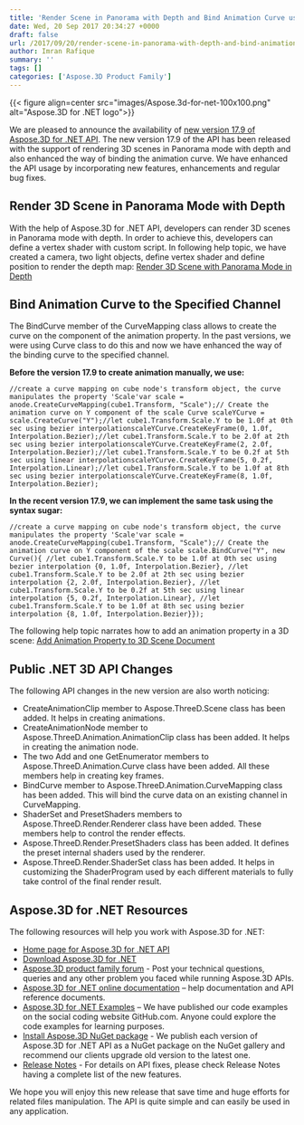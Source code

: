```yaml
---
title: 'Render Scene in Panorama with Depth and Bind Animation Curve using C#'
date: Wed, 20 Sep 2017 20:34:27 +0000
draft: false
url: /2017/09/20/render-scene-in-panorama-with-depth-and-bind-animation-curve-with-aspose.3d-api/
author: Imran Rafique
summary: ''
tags: []
categories: ['Aspose.3D Product Family']
---
```




{{< figure align=center src="images/Aspose.3d-for-net-100x100.png" alt="Aspose.3D for .NET logo">}}


We are pleased to announce the availability of [new version 17.9 of Aspose.3D for .NET API][1]. The new version 17.9 of the API has been released with the support of rendering 3D scenes in Panorama mode with depth and also enhanced the way of binding the animation curve. We have enhanced the API usage by incorporating new features, enhancements and regular bug fixes.

## Render 3D Scene in Panorama Mode with Depth

With the help of Aspose.3D for .NET API, developers can render 3D scenes in Panorama mode with depth. In order to achieve this, developers can define a vertex shader with custom script. In following help topic, we have created a camera, two light objects, define vertex shader and define position to render the depth map: [Render 3D Scene with Panorama Mode in Depth][2]

## Bind Animation Curve to the Specified Channel

The BindCurve member of the CurveMapping class allows to create the curve on the component of the animation property. In the past versions, we were using Curve class to do this and now we have enhanced the way of the binding curve to the specified channel.

**Before the version 17.9 to create animation manually, we use:**

```
//create a curve mapping on cube node's transform object, the curve manipulates the property 'Scale'var scale = anode.CreateCurveMapping(cube1.Transform, "Scale");// Create the animation curve on Y component of the scale Curve scaleYCurve = scale.CreateCurve("Y");//let cube1.Transform.Scale.Y to be 1.0f at 0th sec using bezier interpolationscaleYCurve.CreateKeyFrame(0, 1.0f, Interpolation.Bezier);//let cube1.Transform.Scale.Y to be 2.0f at 2th sec using bezier interpolationscaleYCurve.CreateKeyFrame(2, 2.0f, Interpolation.Bezier);//let cube1.Transform.Scale.Y to be 0.2f at 5th sec using linear interpolationscaleYCurve.CreateKeyFrame(5, 0.2f, Interpolation.Linear);//let cube1.Transform.Scale.Y to be 1.0f at 8th sec using bezier interpolationscaleYCurve.CreateKeyFrame(8, 1.0f, Interpolation.Bezier);
```

**In the recent version 17.9, we can implement the same task using the syntax sugar:**

```
//create a curve mapping on cube node's transform object, the curve manipulates the property 'Scale'var scale = anode.CreateCurveMapping(cube1.Transform, "Scale");// Create the animation curve on Y component of the scale scale.BindCurve("Y", new Curve(){ //let cube1.Transform.Scale.Y to be 1.0f at 0th sec using bezier interpolation {0, 1.0f, Interpolation.Bezier}, //let cube1.Transform.Scale.Y to be 2.0f at 2th sec using bezier interpolation {2, 2.0f, Interpolation.Bezier}, //let cube1.Transform.Scale.Y to be 0.2f at 5th sec using linear interpolation {5, 0.2f, Interpolation.Linear}, //let cube1.Transform.Scale.Y to be 1.0f at 8th sec using bezier interpolation {8, 1.0f, Interpolation.Bezier}});
```

The following help topic narrates how to add an animation property in a 3D scene: [Add Animation Property to 3D Scene Document][3]

## Public .NET 3D API Changes

The following API changes in the new version are also worth noticing:

*   CreateAnimationClip member to Aspose.ThreeD.Scene class has been added. It helps in creating animations.
*   CreateAnimationNode member to Aspose.ThreeD.Animation.AnimationClip class has been added. It helps in creating the animation node.
*   The two Add and one GetEnumerator members to Aspose.ThreeD.Animation.Curve class have been added. All these members help in creating key frames.
*   BindCurve member to Aspose.ThreeD.Animation.CurveMapping class has been added. This will bind the curve data on an existing channel in CurveMapping.
*   ShaderSet and PresetShaders members to Aspose.ThreeD.Render.Renderer class have been added. These members help to control the render effects.
*   Aspose.ThreeD.Render.PresetShaders class has been added. It defines the preset internal shaders used by the renderer.
*   Aspose.ThreeD.Render.ShaderSet class has been added. It helps in customizing the ShaderProgram used by each different materials to fully take control of the final render result.

## Aspose.3D for .NET Resources

The following resources will help you work with Aspose.3D for .NET:

*   [Home page for Aspose.3D for .NET API][4]
*   [Download Aspose.3D for .NET][5]
*   [Aspose.3D product family forum][6] - Post your technical questions, queries and any other problem you faced while running Aspose.3D APIs.
*   [Aspose.3D for .NET online documentation][7] – help documentation and API reference documents.
*   [Aspose.3D for .NET Examples][8] – We have published our code examples on the social coding website GitHub.com. Anyone could explore the code examples for learning purposes.
*   [Install Aspose.3D NuGet package][9] - We publish each version of Aspose.3D for .NET API as a NuGet package on the NuGet gallery and recommend our clients upgrade old version to the latest one.
*   [Release Notes][10] - For details on API fixes, please check Release Notes having a complete list of the new features.

We hope you will enjoy this new release that save time and huge efforts for related files manipulation. The API is quite simple and can easily be used in any application.




[1]: https://downloads.aspose.com/3d/net/new-releases/aspose.3d-for-.net-17.9/
[2]: https://docs.aspose.com/3d/net/render-3d-scene-with-panorama-mode-in-depth/
[3]: https://docs.aspose.com/3d/net/add-animation-property-and-setup-target-camera-in-3d-document/#setup-the-target-camera-in-3d-file
[4]: https://products.aspose.com/3d/net/
[5]: http://downloads.aspose.com/3d/net
[6]: https://forum.aspose.com/c/3d
[7]: https://docs.aspose.com/3d/net/
[8]: https://github.com/aspose3D/Aspose_3d_NET
[9]: https://www.nuget.org/packages/Aspose.3d
[10]: https://docs.aspose.com/3d/net/aspose-3d-for-net-17-9-release-notes/




